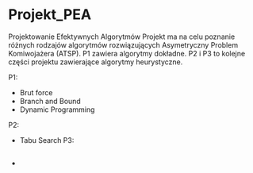 # Projekt_PEA
Projektowanie Efektywnych Algorytmów
Projekt ma na celu poznanie różnych rodzajów algorytmów rozwiązujących Asymetryczny Problem Komiwojażera (ATSP).
P1 zawiera algorytmy dokładne.
P2 i P3 to kolejne części projektu zawierające algorytmy heurystyczne.

P1:
  - Brut force
  - Branch and Bound
  - Dynamic Programming

P2:
  - Tabu Search
P3:
  - ##
